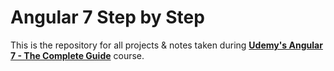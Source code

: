 # Angular 7 Step by Step

This is the repository for all projects & notes taken during **[Udemy's Angular 7 - The Complete Guide](https://www.udemy.com/the-complete-guide-to-angular-2/)** course.
